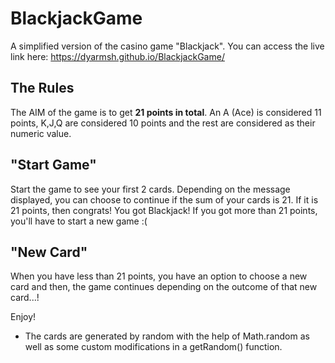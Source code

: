 # BlackjackGame
A simplified version of the casino game "Blackjack".
You can access the live link here: https://dyarmsh.github.io/BlackjackGame/


## The Rules
The AIM of the game is to get **21 points in total**. An A (Ace) is considered 11 points, K,J,Q are considered 10 points and the rest are considered as their numeric value.

## "Start Game"
Start the game to see your first 2 cards. Depending on the message displayed, you can choose to continue if the sum of your cards is 21. If it is 21 points, then congrats! You got Blackjack! If you got more than 21 points, you'll have to start a new game :(

## "New Card"
When you have less than 21 points, you have an option to choose a new card and then, the game continues depending on the outcome of that new card...!

Enjoy!

* The cards are generated by random with the help of Math.random as well as some custom modifications in a getRandom() function.


